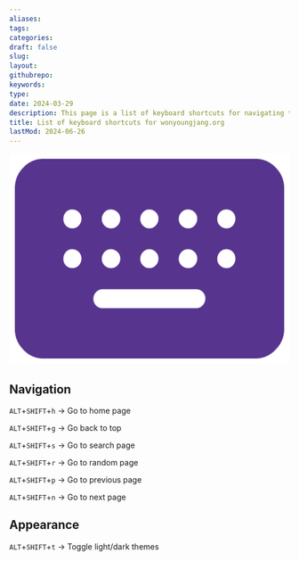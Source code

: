 ```yaml
---
aliases: 
tags:
categories:
draft: false
slug: 
layout: 
githubrepo: 
keywords: 
type: 
date: 2024-03-29
description: This page is a list of keyboard shortcuts for navigating this site
title: List of keyboard shortcuts for wonyoungjang.org
lastMod: 2024-06-26
---
```

![list-of-keyboard-shortcuts.png](/assets/list-of-keyboard-shortcuts_1719437044181_0.png)

## Navigation

`ALT`+`SHIFT`+`h` → Go to home page

`ALT`+`SHIFT`+`g` → Go back to top

`ALT`+`SHIFT`+`s` → Go to search page

`ALT`+`SHIFT`+`r` → Go to random page

`ALT`+`SHIFT`+`p` → Go to previous page

`ALT`+`SHIFT`+`n` → Go to next page

## Appearance

`ALT`+`SHIFT`+`t` → Toggle light/dark themes
